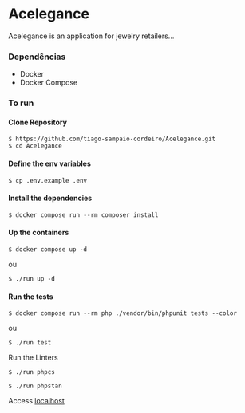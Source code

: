 # Acelegance

Acelegance is an application for jewelry retailers...

### Dependências

- Docker
- Docker Compose

### To run

#### Clone Repository

```
$ https://github.com/tiago-sampaio-cordeiro/Acelegance.git
$ cd Acelegance
```

#### Define the env variables

```
$ cp .env.example .env
```

#### Install the dependencies

```
$ docker compose run --rm composer install
```

#### Up the containers

```
$ docker compose up -d
```

ou

```
$ ./run up -d
```

#### Run the tests

```
$ docker compose run --rm php ./vendor/bin/phpunit tests --color
```

ou

```
$ ./run test
```

Run the Linters

```
$ ./run phpcs
```

```
$ ./run phpstan
```

Access [localhost](http://localhost)

<!--
#### Create database and tables

```
$ ./run db:reset
```

#### Populate database

```
$ ./run db:populate
```

### Fixed uploads folder permission

```
sudo chown www-data:www-data public/assets/uploads -->

```

```
